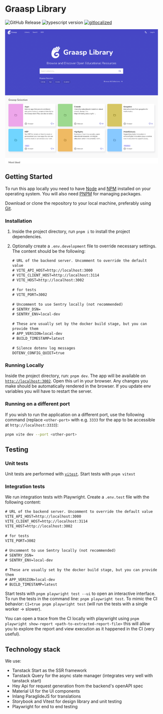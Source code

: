 # Graasp Library

![GitHub Release](https://img.shields.io/github/release/graasp/graasp-library)
![typescript version](https://img.shields.io/github/package-json/dependency-version/graasp/graasp-library/dev/typescript)
[![gitlocalized](https://gitlocalize.com/repo/8977/whole_project/badge.svg)](https://gitlocalize.com/repo/8977?utm_source=badge)

<p align="center">
  <img
    alt="Screenshot"
    src="https://raw.githubusercontent.com/graasp/graasp-library/main/docs/assets/screenshot.v2.png"
    width="900"
  >
</p>

## Getting Started

To run this app locally you need to have [Node](https://nodejs.org) and
[NPM](https://www.npmjs.com) installed on your operating system. You will also need [PNPM](https://pnpm.io/installation) for managing packages.

Download or clone the repository to your local machine, preferably using [Git](https://git-scm.com).

### Installation

1. Inside the project directory, run `pnpm i` to install the project dependencies.
1. Optionally create a `.env.development` file to override necessary settings. The content should be the following:

   ```dotenv
   # URL of the backend server. Uncomment to override the default value
   # VITE_API_HOST=http://localhost:3000
   # VITE_CLIENT_HOST=http://localhost:3114
   # VITE_HOST=http://localhost:3002

   # for tests
   # VITE_PORT=3002

   # Uncomment to use Sentry locally (not recommended)
   # SENTRY_DSN=
   # SENTRY_ENV=local-dev

   # These are usually set by the docker build stage, but you can provide them
   # APP_VERSION=local-dev
   # BUILD_TIMESTAMP=latest

   # Silence dotenv log messages
   DOTENV_CONFIG_QUIET=true
   ```

### Running Locally

Inside the project directory, run: `pnpm dev`.
The app will be available on [`http://localhost:3002`](http://localhost:3002). Open this url in your browser. Any changes you make should be automatically rendered in the browser.
If you update env variables you will have to restart the server.

### Running on a different port

If you wish to run the application on a different port, use the following command (replace `<other-port>` with e.g. `3333` for the app to be accessible at `http://localhost:3333`):

```sh
pnpm vite dev --port <other-port>
```

## Testing

### Unit tests

Unit tests are performed with [`vitest`](https://vitest.dev/).
Start tests with `pnpm vitest`

### Integration tests

We run integration tests with Playwright.
Create a `.env.test` file with the following content:

```dotenv
# URL of the backend server. Uncomment to override the default value
VITE_API_HOST=http://localhost:3000
VITE_CLIENT_HOST=http://localhost:3114
VITE_HOST=http://localhost:3002

# for tests
VITE_PORT=3002

# Uncomment to use Sentry locally (not recommended)
# SENTRY_DSN=
# SENTRY_ENV=local-dev

# These are usually set by the docker build stage, but you can provide them
# APP_VERSION=local-dev
# BUILD_TIMESTAMP=latest
```

Start tests with `pnpm playwright test --ui` to open an interactive interface.
To run the tests in the command line: `pnpm playwright test`. To mimic the CI behavior: `CI=true pnpm playwright test` (will run the tests with a single worker -> slower).

You can open a trace from the CI locally with playwright using `pnpm playwright show-report <path-to-extracted-report-file>` this will allow you to explore the report and view execution as it happened in the CI (very useful).

## Technology stack

We use:

- Tanstack Start as the SSR framework
- Tanstack Query for the async state manager (integrates very well with tanstack start)
- Hey Api for request generation from the backend's openAPI spec
- Material UI for the UI components
- Inlang ParaglideJS for translations
- Storybook and Vitest for design library and unit testing
- Playwright for end to end testing
